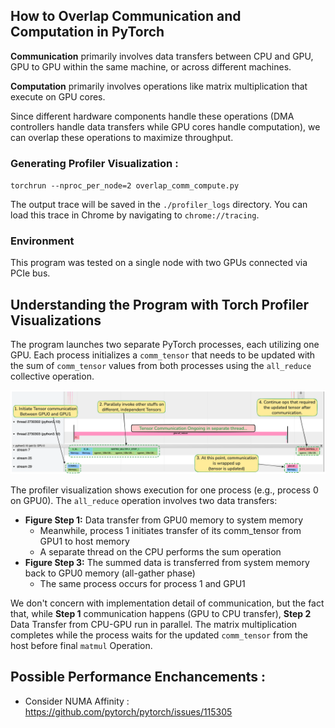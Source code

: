 ## How to Overlap Communication and Computation in PyTorch 

**Communication** primarily involves data transfers between CPU and GPU, GPU to GPU within the same machine, or across different machines.

**Computation** primarily involves operations like matrix multiplication that execute on GPU cores.

Since different hardware components handle these operations (DMA controllers handle data transfers while GPU cores handle computation), we can overlap these operations to maximize throughput.

### Generating Profiler Visualization :  
`torchrun --nproc_per_node=2 overlap_comm_compute.py`

The output trace will be saved in the `./profiler_logs` directory. You can load this trace in Chrome by navigating to `chrome://tracing`.

### Environment
This program was tested on a single node with two GPUs connected via PCIe bus.


## Understanding the Program with Torch Profiler Visualizations
The program launches two separate PyTorch processes, each utilizing one GPU. Each process initializes a `comm_tensor` that needs to be updated with the sum of `comm_tensor` values from both processes using the `all_reduce` collective operation.


<img src="./vis/commu_comp_overlap.png" alt="CPU-GPU Memory Layout" width="650"/>

The profiler visualization shows execution for one process (e.g., process 0 on GPU0). The `all_reduce` operation involves two data transfers:
 
- **Figure Step 1:** Data transfer from GPU0 memory to system memory
  - Meanwhile, process 1 initiates transfer of its comm_tensor from GPU1 to host memory
  - A separate thread on the CPU performs the sum operation
- **Figure Step 3:** The summed data is transferred from system memory back to GPU0 memory (all-gather phase)
  - The same process occurs for process 1 and GPU1


We don't concern with implementation detail of communication, but the fact that, while **Step 1** communication happens (GPU to CPU transfer), **Step 2** Data Transfer from CPU-GPU run in parallel. The matrix multiplication completes while the process waits for the updated `comm_tensor` from the host before final `matmul` Operation.

## Possible Performance Enchancements :
- Consider NUMA Affinity : https://github.com/pytorch/pytorch/issues/115305 
